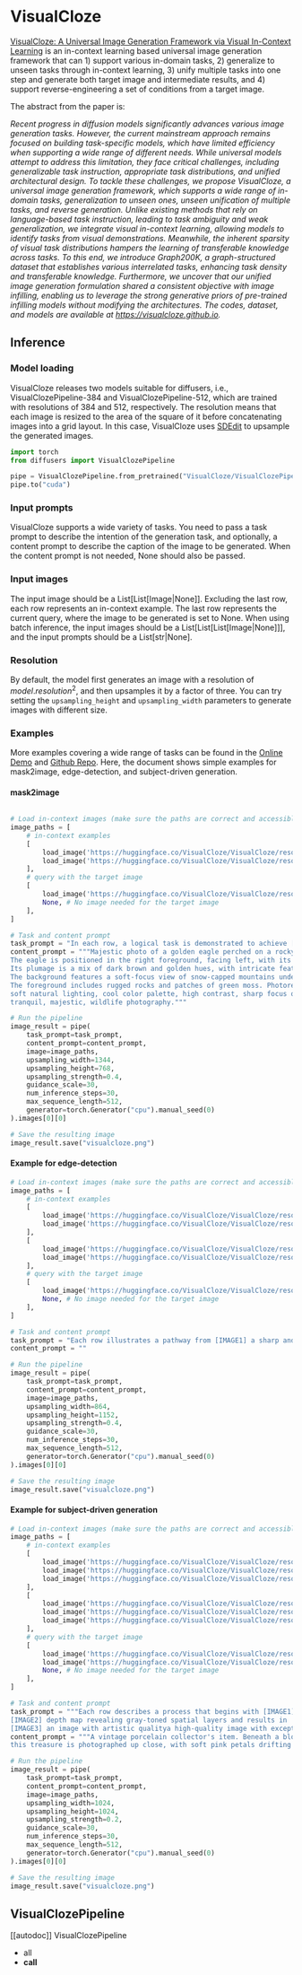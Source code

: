 <!--Copyright 2025 The HuggingFace Team. All rights reserved.
#
# Licensed under the Apache License, Version 2.0 (the "License");
# you may not use this file except in compliance with the License.
# You may obtain a copy of the License at
#
#     http://www.apache.org/licenses/LICENSE-2.0
#
# Unless required by applicable law or agreed to in writing, software
# distributed under the License is distributed on an "AS IS" BASIS,
# WITHOUT WARRANTIES OR CONDITIONS OF ANY KIND, either express or implied.
# See the License for the specific language governing permissions and
# limitations under the License.
-->

# VisualCloze

[VisualCloze: A Universal Image Generation Framework via Visual In-Context Learning](https://arxiv.org/abs/2504.07960) is an in-context learning based universal image generation framework that can 1) support various in-domain tasks, 2) generalize to unseen tasks through in-context learning, 3) unify multiple tasks into one step and generate both target image and intermediate results, and 4) support reverse-engineering a set of conditions from a target image.

The abstract from the paper is:

*Recent progress in diffusion models significantly advances various image generation tasks. However, the current mainstream approach remains focused on building task-specific models, which have limited efficiency when supporting a wide range of different needs. While universal models attempt to address this limitation, they face critical challenges, including generalizable task instruction, appropriate task distributions, and unified architectural design. To tackle these challenges, we propose VisualCloze, a universal image generation framework, which supports a wide range of in-domain tasks, generalization to unseen ones, unseen unification of multiple tasks, and reverse generation. Unlike existing methods that rely on language-based task instruction, leading to task ambiguity and weak generalization, we integrate visual in-context learning, allowing models to identify tasks from visual demonstrations. Meanwhile, the inherent sparsity of visual task distributions hampers the learning of transferable knowledge across tasks. To this end, we introduce Graph200K, a graph-structured dataset that establishes various interrelated tasks, enhancing task density and transferable knowledge. Furthermore, we uncover that our unified image generation formulation shared a consistent objective with image infilling, enabling us to leverage the strong generative priors of pre-trained infilling models without modifying the architectures. The codes, dataset, and models are available at https://visualcloze.github.io.*

## Inference

### Model loading

VisualCloze releases two models suitable for diffusers, i.e., VisualClozePipeline-384 and VisualClozePipeline-512, which are trained with resolutions of 384 and 512, respectively. 
The resolution means that each image is resized to the area of the square of it before concatenating images into a grid layout. 
In this case, VisualCloze uses [SDEdit](https://arxiv.org/abs/2108.01073) to upsample the generated images.
```python
import torch
from diffusers import VisualClozePipeline

pipe = VisualClozePipeline.from_pretrained("VisualCloze/VisualClozePipeline-384", resolution=384, torch_dtype=torch.bfloat16)
pipe.to("cuda")
```

### Input prompts
VisualCloze supports a wide variety of tasks. You need to pass a task prompt to describe the intention of the generation task, and optionally, a content prompt to describe the caption of the image to be generated. When the content prompt is not needed, None should also be passed.

### Input images

The input image should be a List[List[Image|None]]. Excluding the last row, each row represents an in-context example. The last row represents the current query, where the image to be generated is set to None.
When using batch inference, the input images should be a List[List[List[Image|None]]], and the input prompts should be a List[str|None].

### Resolution

By default, the model first generates an image with a resolution of ${model.resolution}^2$, and then upsamples it by a factor of three. You can try setting the `upsampling_height` and `upsampling_width` parameters to generate images with different size. 


### Examples 


More examples covering a wide range of tasks can be found in the [Online Demo](https://huggingface.co/spaces/VisualCloze/VisualCloze) and [Github Repo](https://github.com/lzyhha/VisualCloze). 
Here, the document shows simple examples for mask2image, edge-detection, and subject-driven generation.

#### mask2image

```python

# Load in-context images (make sure the paths are correct and accessible)
image_paths = [
    # in-context examples
    [
        load_image('https://huggingface.co/VisualCloze/VisualCloze/resolve/main/examples/2c4e256fa512cb7e7f433f4c7f9101de_sam2_mask.jpg'),
        load_image('https://huggingface.co/VisualCloze/VisualCloze/resolve/main/examples/2c4e256fa512cb7e7f433f4c7f9101de.jpg'),
    ],
    # query with the target image
    [
        load_image('https://huggingface.co/VisualCloze/VisualCloze/resolve/main/examples/9c565b1aad76b22f5bb836744a93561a_sam2_mask.jpg'),
        None, # No image needed for the target image
    ],
]

# Task and content prompt
task_prompt = "In each row, a logical task is demonstrated to achieve [IMAGE2] an aesthetically pleasing photograph based on [IMAGE1] sam 2-generated masks with rich color coding."
content_prompt = """Majestic photo of a golden eagle perched on a rocky outcrop in a mountainous landscape. 
The eagle is positioned in the right foreground, facing left, with its sharp beak and keen eyes prominently visible. 
Its plumage is a mix of dark brown and golden hues, with intricate feather details. 
The background features a soft-focus view of snow-capped mountains under a cloudy sky, creating a serene and grandiose atmosphere. 
The foreground includes rugged rocks and patches of green moss. Photorealistic, medium depth of field, 
soft natural lighting, cool color palette, high contrast, sharp focus on the eagle, blurred background, 
tranquil, majestic, wildlife photography."""

# Run the pipeline
image_result = pipe(
    task_prompt=task_prompt,
    content_prompt=content_prompt,
    image=image_paths,
    upsampling_width=1344,
    upsampling_height=768,
    upsampling_strength=0.4,
    guidance_scale=30,
    num_inference_steps=30,
    max_sequence_length=512,
    generator=torch.Generator("cpu").manual_seed(0)
).images[0][0]

# Save the resulting image
image_result.save("visualcloze.png")
```

#### Example for edge-detection

```python
# Load in-context images (make sure the paths are correct and accessible)
image_paths = [
    # in-context examples
    [
        load_image('https://huggingface.co/VisualCloze/VisualCloze/resolve/main/examples/de5a8b250bf407aa7e04913562dcba90.jpg'),
        load_image('https://huggingface.co/VisualCloze/VisualCloze/resolve/main/examples/de5a8b250bf407aa7e04913562dcba90_hed_512.jpg'),
    ],
    [
        load_image('https://huggingface.co/VisualCloze/VisualCloze/resolve/main/examples/5bf755ed9dbb9b3e223e7ba35232b06e.jpg'),
        load_image('https://huggingface.co/VisualCloze/VisualCloze/resolve/main/examples/5bf755ed9dbb9b3e223e7ba35232b06e_hed_512.jpg'),
    ],
    # query with the target image
    [
        load_image('https://huggingface.co/VisualCloze/VisualCloze/resolve/main/examples/53b3f413257bee9e499b823b44623b1a.jpg'),
        None, # No image needed for the target image
    ],
]

# Task and content prompt
task_prompt = "Each row illustrates a pathway from [IMAGE1] a sharp and beautifully composed photograph to [IMAGE2] edge map with natural well-connected outlines using a clear logical task."
content_prompt = ""

# Run the pipeline
image_result = pipe(
    task_prompt=task_prompt,
    content_prompt=content_prompt,
    image=image_paths,
    upsampling_width=864,
    upsampling_height=1152,
    upsampling_strength=0.4,
    guidance_scale=30,
    num_inference_steps=30,
    max_sequence_length=512,
    generator=torch.Generator("cpu").manual_seed(0)
).images[0][0]

# Save the resulting image
image_result.save("visualcloze.png")
```

#### Example for subject-driven generation

```python
# Load in-context images (make sure the paths are correct and accessible)
image_paths = [
    # in-context examples
    [
        load_image('https://huggingface.co/VisualCloze/VisualCloze/resolve/main/examples/data-00004-of-00022-7170_reference.jpg'),
        load_image('https://huggingface.co/VisualCloze/VisualCloze/resolve/main/examples/data-00004-of-00022-7170_depth-anything-v2_Large.jpg'),
        load_image('https://huggingface.co/VisualCloze/VisualCloze/resolve/main/examples/data-00004-of-00022-7170_target.jpg'),
    ],
    [
        load_image('https://huggingface.co/VisualCloze/VisualCloze/resolve/main/examples/data-00013-of-00022-4696_reference.jpg'),
        load_image('https://huggingface.co/VisualCloze/VisualCloze/resolve/main/examples/data-00013-of-00022-4696_depth-anything-v2_Large.jpg'),
        load_image('https://huggingface.co/VisualCloze/VisualCloze/resolve/main/examples/data-00013-of-00022-4696_target.jpg'),
    ],
    # query with the target image
    [
        load_image('https://huggingface.co/VisualCloze/VisualCloze/resolve/main/examples/data-00005-of-00022-4396_reference.jpg'),
        load_image('https://huggingface.co/VisualCloze/VisualCloze/resolve/main/examples/data-00005-of-00022-4396_depth-anything-v2_Large.jpg'),
        None, # No image needed for the target image
    ],
]

# Task and content prompt
task_prompt = """Each row describes a process that begins with [IMAGE1] an image containing the key object, 
[IMAGE2] depth map revealing gray-toned spatial layers and results in 
[IMAGE3] an image with artistic qualitya high-quality image with exceptional detail."""
content_prompt = """A vintage porcelain collector's item. Beneath a blossoming cherry tree in early spring, 
this treasure is photographed up close, with soft pink petals drifting through the air and vibrant blossoms framing the scene."""

# Run the pipeline
image_result = pipe(
    task_prompt=task_prompt,
    content_prompt=content_prompt,
    image=image_paths,
    upsampling_width=1024,
    upsampling_height=1024,
    upsampling_strength=0.2,
    guidance_scale=30,
    num_inference_steps=30,
    max_sequence_length=512,
    generator=torch.Generator("cpu").manual_seed(0)
).images[0][0]

# Save the resulting image
image_result.save("visualcloze.png")
```

## VisualClozePipeline

[[autodoc]] VisualClozePipeline
  - all
  - __call__
